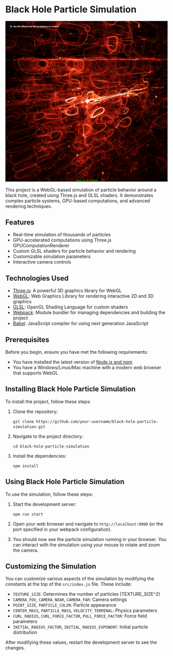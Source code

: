 # Black Hole Particle Simulation 

![Black Hole Particle Simulation screenshot](screenshot.png)

This project is a WebGL-based simulation of particle behavior around a black hole, created using Three.js and GLSL shaders. It demonstrates complex particle systems, GPU-based computations, and advanced rendering techniques.

## Features

- Real-time simulation of thousands of particles
- GPU-accelerated computations using Three.js GPUComputationRenderer
- Custom GLSL shaders for particle behavior and rendering
- Customizable simulation parameters
- Interactive camera controls

## Technologies Used

- [Three.js](https://threejs.org/): A powerful 3D graphics library for WebGL
- [WebGL](https://www.khronos.org/webgl/): Web Graphics Library for rendering interactive 2D and 3D graphics
- [GLSL](https://www.khronos.org/opengl/wiki/Core_Language_(GLSL)): OpenGL Shading Language for custom shaders
- [Webpack](https://webpack.js.org/): Module bundler for managing dependencies and building the project
- [Babel](https://babeljs.io/): JavaScript compiler for using next generation JavaScript

## Prerequisites

Before you begin, ensure you have met the following requirements:

- You have installed the latest version of [Node.js and npm](https://nodejs.org/)
- You have a Windows/Linux/Mac machine with a modern web browser that supports WebGL

## Installing Black Hole Particle Simulation

To install the project, follow these steps:

1. Clone the repository:
   ```
   git clone https://github.com/your-username/black-hole-particle-simulation.git
   ```

2. Navigate to the project directory:
   ```
   cd black-hole-particle-simulation
   ```

3. Install the dependencies:
   ```
   npm install
   ```

## Using Black Hole Particle Simulation

To use the simulation, follow these steps:

1. Start the development server:
   ```
   npm run start
   ```

2. Open your web browser and navigate to `http://localhost:9000` (or the port specified in your webpack configuration).

3. You should now see the particle simulation running in your browser. You can interact with the simulation using your mouse to rotate and zoom the camera.

## Customizing the Simulation

You can customize various aspects of the simulation by modifying the constants at the top of the `src/index.js` file. These include:

- `TEXTURE_SIZE`: Determines the number of particles (TEXTURE_SIZE^2)
- `CAMERA_FOV`, `CAMERA_NEAR`, `CAMERA_FAR`: Camera settings
- `POINT_SIZE`, `PARTICLE_COLOR`: Particle appearance
- `CENTER_MASS`, `PARTICLE_MASS`, `VELOCITY_TERMINAL`: Physics parameters
- `CURL_RADIUS`, `CURL_FORCE_FACTOR`, `PULL_FORCE_FACTOR`: Force field parameters
- `INITIAL_RADIUS_FACTOR`, `INITIAL_RADIUS_EXPONENT`: Initial particle distribution

After modifying these values, restart the development server to see the changes.
